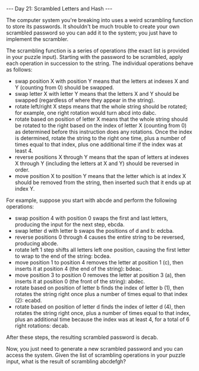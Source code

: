 --- Day 21: Scrambled Letters and Hash ---

The computer system you're breaking into uses a weird scrambling function to store its passwords. It shouldn't be much trouble to 
create your own scrambled password so you can add it to the system; you just have to implement the scrambler.

The scrambling function is a series of operations (the exact list is provided in your puzzle input). Starting with the password to 
be scrambled, apply each operation in succession to the string. The individual operations behave as follows:

- swap position X with position Y means that the letters at indexes X and Y (counting from 0) should be swapped.
- swap letter X with letter Y means that the letters X and Y should be swapped (regardless of where they appear in the string).
- rotate left/right X steps means that the whole string should be rotated; for example, one right rotation would turn abcd into 
  dabc.
- rotate based on position of letter X means that the whole string should be rotated to the right based on the index of letter X 
  (counting from 0) as determined before this instruction does any rotations. Once the index is determined, rotate the string to 
  the right one time, plus a number of times equal to that index, plus one additional time if the index was at least 4.
- reverse positions X through Y means that the span of letters at indexes X through Y (including the letters at X and Y) should be 
  reversed in order.
- move position X to position Y means that the letter which is at index X should be removed from the string, then inserted such 
  that it ends up at index Y.

For example, suppose you start with abcde and perform the following operations:

- swap position 4 with position 0 swaps the first and last letters, producing the input for the next step, ebcda.
- swap letter d with letter b swaps the positions of d and b: edcba.
- reverse positions 0 through 4 causes the entire string to be reversed, producing abcde.
- rotate left 1 step shifts all letters left one position, causing the first letter to wrap to the end of the string: bcdea.
- move position 1 to position 4 removes the letter at position 1 (c), then inserts it at position 4 (the end of the string): bdeac.
- move position 3 to position 0 removes the letter at position 3 (a), then inserts it at position 0 (the front of the string): 
  abdec.
- rotate based on position of letter b finds the index of letter b (1), then rotates the string right once plus a number of times 
  equal to that index (2): ecabd.
- rotate based on position of letter d finds the index of letter d (4), then rotates the string right once, plus a number of times 
  equal to that index, plus an additional time because the index was at least 4, for a total of 6 right rotations: decab.

After these steps, the resulting scrambled password is decab.

Now, you just need to generate a new scrambled password and you can access the system. Given the list of scrambling operations in 
your puzzle input, what is the result of scrambling abcdefgh?
